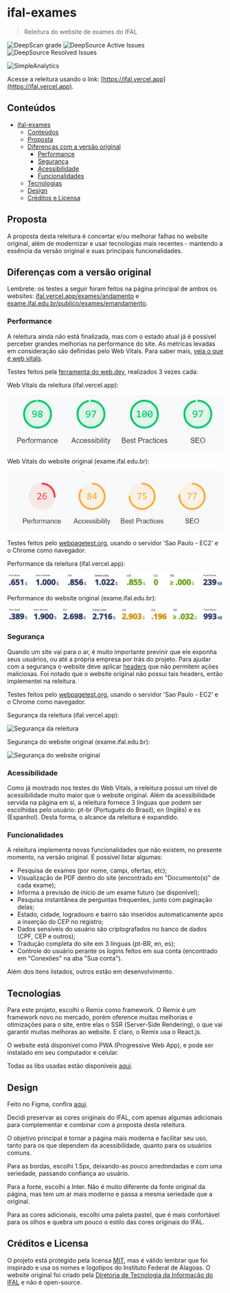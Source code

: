 # ifal-exames

> Releitura do website de exames do IFAL

![DeepScan grade](https://deepscan.io/api/teams/14855/projects/20424/branches/556090/badge/grade.svg?token=a1fa0980263b30233c0ddf1e9c3ed778290db2ee)
![DeepSource Active Issues](https://deepsource.io/gh/gepetojj/ifal-exames.svg/?label=active+issues&show_trend=true&token=muL5iQIqWNYCF0KQSd-tuPBq)
![DeepSource Resolved Issues](https://deepsource.io/gh/gepetojj/ifal-exames.svg/?label=resolved+issues&show_trend=true&token=muL5iQIqWNYCF0KQSd-tuPBq)

![SimpleAnalytics](https://simpleanalyticsbadge.com/ifal.vercel.app?mode=dark)

Acesse a releitura usando o link: [https://ifal.vercel.app](https://ifal.vercel.app).

## Conteúdos

- [ifal-exames](#ifal-exames)
	- [Conteúdos](#conteúdos)
	- [Proposta](#proposta)
	- [Diferenças com a versão original](#diferenças-com-a-versão-original)
		- [Performance](#performance)
		- [Segurança](#segurança)
		- [Acessibilidade](#acessibilidade)
		- [Funcionalidades](#funcionalidades)
	- [Tecnologias](#tecnologias)
	- [Design](#design)
	- [Créditos e Licensa](#créditos-e-licensa)

## Proposta

A proposta desta releitura é concertar e/ou melhorar falhas no website original, além de modernizar e usar tecnologias mais recentes - mantendo a essência da versão original e suas principais funcionalidades.

## Diferenças com a versão original

Lembrete: os testes a seguir foram feitos na página principal de ambos os websites: [ifal.vercel.app/exames/andamento](https://ifal.vercel.app/exames/andamento) e [exame.ifal.edu.br/publico/exames/emandamento](https://exame.ifal.edu.br/publico/exames/emandamento).

### Performance

A releitura ainda não está finalizada, mas com o estado atual já é possível perceber grandes melhorias na performance do site. As métricas levadas em consideração são definidas pelo Web Vitals. Para saber mais, [veja o que é web vitals](https://web.dev/vitals/).

Testes feitos pela [ferramenta do web.dev](https://web.dev/measure/), realizados 3 vezes cada:

Web Vitals da releitura (ifal.vercel.app):

![WebVitals da releitura](https://github.com/gepetojj/ifal-exames/blob/main/.github/assets/wv-rework.png?raw=true)

Web Vitals do website original (exame.ifal.edu.br):

![WebVitals do website original](https://github.com/gepetojj/ifal-exames/blob/main/.github/assets/wv-original.png?raw=true)

Testes feitos pelo [webpagetest.org](https://webpagetest.org/), usando o servidor 'Sao Paulo - EC2' e o Chrome como navegador.

Performance da releitura (ifal.vercel.app):

![Performance da releitura](https://github.com/gepetojj/ifal-exames/blob/main/.github/assets/performance-rework.png?raw=true)

Performance do website original (exame.ifal.edu.br):

![Performance do website original](https://github.com/gepetojj/ifal-exames/blob/main/.github/assets/performance-original.png?raw=true)

### Segurança

Quando um site vai para o ar, é muito importante previnir que ele exponha seus usuários, ou até a própria empresa por trás do projeto. Para ajudar com a segurança o website deve aplicar [headers](https://developer.mozilla.org/pt-BR/docs/Web/HTTP/Headers) que não permitem ações maliciosas. Foi notado que o website original não possui tais headers, então implementei na releitura.

Testes feitos pelo [webpagetest.org](https://webpagetest.org/), usando o servidor 'Sao Paulo - EC2' e o Chrome como navegador.

Segurança da releitura (ifal.vercel.app):

![Segurança da releitura](https://github.com/gepetojj/ifal-exames/blob/main/.github/assets/security-ifalrework.png?raw=true)

Segurança do website original (exame.ifal.edu.br):

![Segurança do website original](https://github.com/gepetojj/ifal-exames/blob/main/.github/assets/security-ifaloriginal.png?raw=true)

### Acessibilidade

Como já mostrado nos testes do Web Vitals, a releitura possui um nível de acessibilidade muito maior que o website original. Além da acessibilidade servida na página em sí, a releitura fornece 3 línguas que podem ser escolhidas pelo usuário: pt-br (Português do Brasil), en (Inglês) e es (Espanhol). Desta forma, o alcance da releitura é expandido.

### Funcionalidades

A releitura implementa novas funcionalidades que não existem, no presente momento, na versão original. É possível listar algumas:

* Pesquisa de exames (por nome, campi, ofertas, etc);
* Visualização de PDF dentro do site (encontrado em "Documento(s)" de cada exame);
* Informa a previsão de início de um exame futuro (se disponível);
* Pesquisa instantânea de perguntas frequentes, junto com paginação delas;
* Estado, cidade, logradouro e bairro são inseridos automaticamente após a inserção do CEP no registro;
* Dados sensíveis do usuário são criptografados no banco de dados (CPF, CEP e outros);
* Tradução completa do site em 3 línguas (pt-BR, en, es);
* Controle do usuário perante os logins feitos em sua conta (encontrado em "Conexões" na aba "Sua conta").

Além dos itens listados, outros estão em desenvolvimento.

## Tecnologias

Para este projeto, escolhi o Remix como framework. O Remix é um framework novo no mercado, porém oference muitas melhorias e otimizações para o site, entre elas o SSR (Server-Side Rendering), o que vai garantir muitas melhoras ao website. E claro, o Remix usa o React.js.

O website está disponível como PWA (Progressive Web App), e pode ser instalado em seu computador e celular.

Todas as libs usadas estão disponíveis [aqui](https://github.com/gepetojj/ifal-exames/blob/main/package.json).

## Design

Feito no Figma, confira [aqui](https://www.figma.com/file/KH2HRnZw7UmMBb8aQ1oDUQ/IFAL).

Decidi preservar as cores originais do IFAL, com apenas algumas adicionais para complementar e combinar com a proposta desta releitura.

O objetivo principal é tornar a página mais moderna e facilitar seu uso, tanto para os que dependem da acessibilidade, quanto para os usuários comuns.

Para as bordas, escolhi 1.5px, deixando-as pouco arredondadas e com uma seriedade, passando confiança ao usuário.

Para a fonte, escolhi a Inter. Não é muito diferente da fonte original da página, mas tem um ar mais moderno e passa a mesma seriedade que a original.

Para as cores adicionais, escolhi uma paleta pastel, que é mais confortável para os olhos e quebra um pouco o estilo das cores originais do IFAL.

## Créditos e Licensa

O projeto está protegido pela licensa [MIT](https://github.com/gepetojj/ifal-exames/blob/main/LICENSE), mas é válido lembrar que foi inspirado e usa os nomes e logotipos do Instituto Federal de Alagoas. O website original foi criado pela [Diretoria de Tecnologia da Informação do IFAL](https://www.dti.ifal.edu.br/) e não é open-source.
